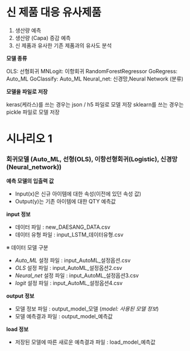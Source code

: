 # 신 제품 대응 유사제품
1.	생산량 예측 
2.	생산량 (Capa) 증감 예측
3.	신 제품과 유사한 기존 제품과의 유사도 분석   

**모델 종류**

OLS: 선형회귀
MNLogit: 이항회귀
RandomForestRegressor
GoRegress: Auto_ML
GoClassify: Auto_ML
Neural_net: 신경망,Neural Network (분류)

**모델을 파일로 저장**

keras(케라스)를 쓰는 경우는 json / h5 파일로 모델 저장
sklearn를 쓰는 경우는 pickle 파일로 모델 저장

# 시나리오 1

### 회귀모델 (Auto_ML, 선형(OLS), 이항선형회귀(Logistic), 신경망(Neural_network))

**예측 모델의 입출력 값**

- Input(x)은 신규 아이템에 대한 속성(이전에 있던 속성 값)
- Output(y)는 기존 아이템에 대한 QTY 예측값

**input 정보**

- 데이터 파일 : new_DAESANG_DATA.csv
- 데이터 유형 파일 : input_LSTM_데이터유형.csv

※ 데이터 모델 구분

- _Auto_ML_ 설정 파일 : input_AutoML_설정옵션.csv
- _OLS_ 설정 파일 : input_AutoML_설정옵션2.csv
- _Neural_net_ 설정 파일 : input_AutoML_설정옵션3.csv
- _logit_ 설정 파일 : input_AutoML_설정옵션4.csv

**output 정보**

- 모델 정보 파일 : output_model_모델 (*model: 사용된 모델 정보*)
- 모델 예측결과 파일 : output_model_예측값

**load 정보**

- 저장된 모델에 따른 새로운 예측결과 파일 : load_model_예측값
